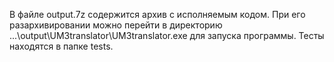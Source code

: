 В файле output.7z содержится архив с исполняемым кодом. При его разархивировании можно перейти в директорию ...\output\UM3translator\UM3translator.exe для запуска программы.
Тесты находятся в папке tests.
